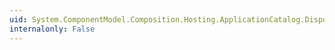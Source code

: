 ```yaml
---
uid: System.ComponentModel.Composition.Hosting.ApplicationCatalog.Dispose(System.Boolean)
internalonly: False
---
```

